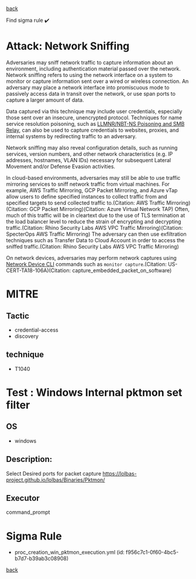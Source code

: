 
[back](../index.md)

Find sigma rule :heavy_check_mark: 

# Attack: Network Sniffing 

Adversaries may sniff network traffic to capture information about an environment, including authentication material passed over the network. Network sniffing refers to using the network interface on a system to monitor or capture information sent over a wired or wireless connection. An adversary may place a network interface into promiscuous mode to passively access data in transit over the network, or use span ports to capture a larger amount of data.

Data captured via this technique may include user credentials, especially those sent over an insecure, unencrypted protocol. Techniques for name service resolution poisoning, such as [LLMNR/NBT-NS Poisoning and SMB Relay](https://attack.mitre.org/techniques/T1557/001), can also be used to capture credentials to websites, proxies, and internal systems by redirecting traffic to an adversary.

Network sniffing may also reveal configuration details, such as running services, version numbers, and other network characteristics (e.g. IP addresses, hostnames, VLAN IDs) necessary for subsequent Lateral Movement and/or Defense Evasion activities.

In cloud-based environments, adversaries may still be able to use traffic mirroring services to sniff network traffic from virtual machines. For example, AWS Traffic Mirroring, GCP Packet Mirroring, and Azure vTap allow users to define specified instances to collect traffic from and specified targets to send collected traffic to.(Citation: AWS Traffic Mirroring)(Citation: GCP Packet Mirroring)(Citation: Azure Virtual Network TAP) Often, much of this traffic will be in cleartext due to the use of TLS termination at the load balancer level to reduce the strain of encrypting and decrypting traffic.(Citation: Rhino Security Labs AWS VPC Traffic Mirroring)(Citation: SpecterOps AWS Traffic Mirroring) The adversary can then use exfiltration techniques such as Transfer Data to Cloud Account in order to access the sniffed traffic.(Citation: Rhino Security Labs AWS VPC Traffic Mirroring)

On network devices, adversaries may perform network captures using [Network Device CLI](https://attack.mitre.org/techniques/T1059/008) commands such as `monitor capture`.(Citation: US-CERT-TA18-106A)(Citation: capture_embedded_packet_on_software)

# MITRE
## Tactic
  - credential-access
  - discovery


## technique
  - T1040


# Test : Windows Internal pktmon set filter
## OS
  - windows


## Description:
Select Desired ports for packet capture 
https://lolbas-project.github.io/lolbas/Binaries/Pktmon/

## Executor
command_prompt

# Sigma Rule
 - proc_creation_win_pktmon_execution.yml (id: f956c7c1-0f60-4bc5-b7d7-b39ab3c08908)



[back](../index.md)

